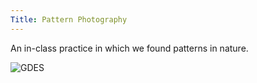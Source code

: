 ```yaml
---
Title: Pattern Photography 
---
```

    
<p>An in-class practice in which we found patterns in nature. 
        <p><img src="{{site.url}}img/practice.jpg" alt="GDES"></p>
